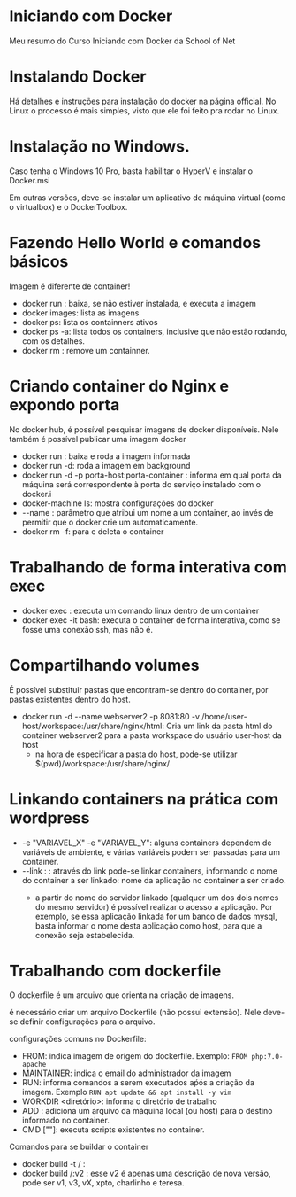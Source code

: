 # Iniciando com Docker
Meu resumo do Curso Iniciando com Docker da School of Net

# Instalando Docker

Há detalhes e instruções para instalação do docker na página official. No Linux o processo é mais simples, visto que ele foi feito pra rodar no Linux.

# Instalação no Windows.

Caso tenha o Windows 10 Pro, basta habilitar o HyperV e instalar o Docker.msi

Em outras versões, deve-se instalar um aplicativo de máquina virtual (como o virtualbox) e o DockerToolbox.

# Fazendo Hello World e comandos básicos

Imagem é diferente de container!

* docker run <image>: baixa, se não estiver instalada, e executa a imagem
* docker images: lista as imagens
* docker ps: lista os containners ativos
* docker ps -a: lista todos os containers, inclusive que não estão rodando, com os detalhes.
* docker rm <CONTAINER ID>: remove um containner.

# Criando container do Nginx e expondo porta

No docker hub, é possível pesquisar imagens de docker disponíveis.
Nele também é possível publicar uma imagem docker

* docker run <imagem>: baixa e roda a imagem informada
* docker run <imagem> -d: roda a imagem em background
* docker run -d -p porta-host:porta-container <imagem>: informa em qual porta da máquina será correspondente à porta do serviço instalado com o docker.i
* docker-machine ls: mostra configurações do docker
* --name <contanier-name>: parâmetro que atribui um nome a um container, ao invés de permitir que o docker crie um automaticamente.
* docker rm <container> -f: para e deleta o container

# Trabalhando de forma interativa com exec

* docker exec <container> <comando>: executa um comando linux dentro de um container
* docker exec -it <container> bash: executa o container de forma interativa, como se fosse uma conexão ssh, mas não é.

# Compartilhando volumes

É possível substituir pastas que encontram-se dentro do container, por pastas existentes dentro do host.

* docker run -d --name webserver2 -p 8081:80 -v /home/user-host/workspace:/usr/share/nginx/html: Cria um link da pasta html do container webserver2 para a pasta workspace do usuário user-host da host
	* na hora de especificar a pasta do host, pode-se utilizar $(pwd)/workspace:/usr/share/nginx/

# Linkando containers na prática com wordpress

* -e "VARIAVEL_X" -e "VARIAVEL_Y": alguns containers dependem de variáveis de ambiente, e várias variáveis podem ser passadas para um container.
* --link <nome-container>:<nome-aplicacao-no-novo-container> : através do link pode-se linkar containers, informando o nome do container a ser linkado: nome da aplicação no container a ser criado.
	* a partir do nome do servidor linkado (qualquer um dos dois nomes do mesmo servidor) é possível realizar o acesso a aplicação. Por exemplo, se essa aplicação linkada for um banco de dados mysql, basta informar o nome desta aplicação como host, para que a conexão seja estabelecida.

# Trabalhando com dockerfile

O dockerfile é um arquivo que orienta na criação de imagens.

é necessário criar um arquivo Dockerfile (não possui extensão). Nele deve-se definir configurações para o arquivo.

configurações comuns no Dockerfile:

* FROM: indica imagem de origem do dockerfile. Exemplo: `FROM php:7.0-apache`
* MAINTAINER: indica o email do administrador da imagem
* RUN: informa comandos a serem executados aṕós a criação da imagem. Exemplo `RUN apt update && apt install -y vim`
* WORKDIR <diretório>: informa o diretório de trabalho
* ADD <arquivo> <destino>: adiciona um arquivo da máquina local (ou host) para o destino informado no container.
* CMD ["<arquivo>"]: executa scripts existentes no container.

Comandos para se buildar o container
* docker build -t <usuario-docker-hub>/<nome-imagem> <diretorio-dockerfile>: 
* docker build <usuario-docker-hub>/<nome-imagem>:v2 : esse v2 é apenas uma descrição de nova versão, pode ser v1, v3, vX, xpto, charlinho e teresa.
